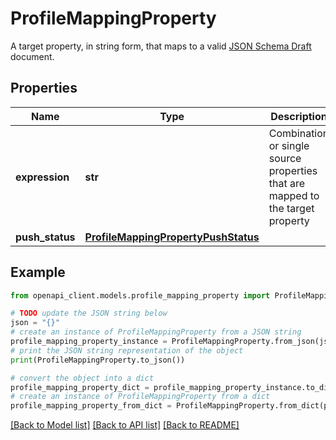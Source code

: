 # ProfileMappingProperty

A target property, in string form, that maps to a valid [JSON Schema Draft](https://tools.ietf.org/html/draft-zyp-json-schema-04) document.

## Properties

Name | Type | Description | Notes
------------ | ------------- | ------------- | -------------
**expression** | **str** | Combination or single source properties that are mapped to the target property | [optional] 
**push_status** | [**ProfileMappingPropertyPushStatus**](ProfileMappingPropertyPushStatus.md) |  | [optional] 

## Example

```python
from openapi_client.models.profile_mapping_property import ProfileMappingProperty

# TODO update the JSON string below
json = "{}"
# create an instance of ProfileMappingProperty from a JSON string
profile_mapping_property_instance = ProfileMappingProperty.from_json(json)
# print the JSON string representation of the object
print(ProfileMappingProperty.to_json())

# convert the object into a dict
profile_mapping_property_dict = profile_mapping_property_instance.to_dict()
# create an instance of ProfileMappingProperty from a dict
profile_mapping_property_from_dict = ProfileMappingProperty.from_dict(profile_mapping_property_dict)
```
[[Back to Model list]](../README.md#documentation-for-models) [[Back to API list]](../README.md#documentation-for-api-endpoints) [[Back to README]](../README.md)


